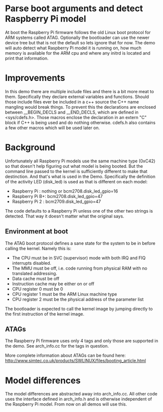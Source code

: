 Parse boot arguments and detect Raspberry Pi model
==================================================

At boot the Raspberry Pi firmware follows the old Linux boot protocol for
ARM systems called ATAG. Optionally the bootloader can use the newer
device tree but that is not the default so lets ignore that for
now. The demo will auto detect what Raspberry Pi model it is running
on, how much memory is available for the ARM cpu and where any initrd
is located and print that information.

Improvements
============

In this demo there are multiple include files and there is a bit more
meat to them. Specifically they declare external variables and
functions. Should those include files ever be included in a c++ source
the C++ name mangling would break things. To prevent this the
declarations are enclosed between __BEGIN_DECLS and __END_DECLS, which
are defined in <sys/cdefs.h>. Those macros enclose the declaration in
an extern "C" block if C++ is being used and do nothing otherwise.
cdefs.h also contains a few other macros which will be used later on.

Background
==========

Unfortunately all Raspberry Pi models use the same machine type
(0xC42) so that doesn't help figuring out what model is being
booted. But the command line passed to the kernel is sufficiently
different to make that destinction. And that's what is used in the
Demo. Specifically the definition of the activity LED (disk_led) is
used as that is different on each model:

* Raspberry Pi   : nothing or bcm2708.disk_led_gpio=16
* Raspberry Pi B+: bcm2708.disk_led_gpio=47
* Raspberry Pi 2 : bcm2709.disk_led_gpio=47

The code defaults to a Raspberry Pi unless one of the other two
strings is detected. That way it doesn't matter what the original
says.

Environment at boot
-------------------

The ATAG boot protocol defines a sane state for the system to be in
before calling the kernel. Namely this is:

* The CPU must be in SVC (supervisor) mode with both IRQ and FIQ interrupts disabled.
* The MMU must be off, i.e. code running from physical RAM with no translated addressing.
* Data cache must be off
* Instruction cache may be either on or off
* CPU register 0 must be 0
* CPU register 1 must be the ARM Linux machine type
* CPU register 2 must be the physical address of the parameter list

The bootloader is expected to call the kernel image by jumping
directly to the first instruction of the kernel image.

ATAGs
-----

The Raspberry Pi firmware uses only 4 tags and only those are
supported in the demo. See arch_info.cc for the tags in question.

More complete information about ATAGs can be found here:
http://www.simtec.co.uk/products/SWLINUX/files/booting_article.html



Model differences
=================

The model differences are abstracted away into arch_info.cc. All other
code uses the interface defined in arch_info.h and is otherwise
independent of the Raspberry Pi model. From now on all demos will use
this.

